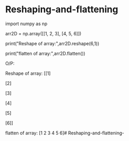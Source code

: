 # Reshaping-and-flattening
import numpy as np

arr2D = np.array([[1, 2, 3], [4, 5, 6]])

print("Reshape of array:",arr2D.reshape(6,1))

print("flatten of array:",arr2D.flatten())

O/P:

Reshape of array: [[1]

[2]

[3]

[4]

[5]

[6]]

flatten of array: [1 2 3 4 5 6]# Reshaping-and-flattening-
